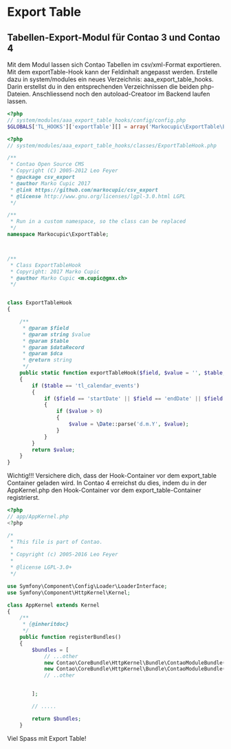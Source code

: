 # Export Table

## Tabellen-Export-Modul für Contao 3 und Contao 4

Mit dem Modul lassen sich Contao Tabellen im csv/xml-Format exportieren. Mit dem exportTable-Hook kann der Feldinhalt angepasst werden.
Erstelle dazu in system/modules ein neues Verzeichnis: aaa_export_table_hooks. Darin erstellst du in den entsprechenden Verzeichnissen die beiden php-Dateien. Anschliessend noch den autoload-Creatoor im Backend laufen lassen.
```php
<?php
// system/modules/aaa_export_table_hooks/config/config.php
$GLOBALS['TL_HOOKS']['exportTable'][] = array('Markocupic\ExportTable\ExportTableHook', 'exportTableHook');

```

```php
<?php
// system/modules/aaa_export_table_hooks/classes/ExportTableHook.php

/**
 * Contao Open Source CMS
 * Copyright (C) 2005-2012 Leo Feyer
 * @package csv_export
 * @author Marko Cupic 2017
 * @link https://github.com/markocupic/csv_export
 * @license http://www.gnu.org/licenses/lgpl-3.0.html LGPL
 */

/**
 * Run in a custom namespace, so the class can be replaced
 */
namespace Markocupic\ExportTable;



/**
 * Class ExportTableHook
 * Copyright: 2017 Marko Cupic
 * @author Marko Cupic <m.cupic@gmx.ch>
 */


class ExportTableHook
{

    /**
     * @param $field
     * @param string $value
     * @param $table
     * @param $dataRecord
     * @param $dca
     * @return string
     */
    public static function exportTableHook($field, $value = '', $table, $dataRecord, $dca)
    {
        if ($table == 'tl_calendar_events')
        {
            if ($field == 'startDate' || $field == 'endDate' || $field == 'tstamp')
            {
                if ($value > 0)
                {
                    $value = \Date::parse('d.m.Y', $value);
                }
            }
        }
        return $value;
    }
}

```

Wichtig!!!
Versichere dich, dass der Hook-Container vor dem export_table Container geladen wird. In Contao 4 erreichst du dies, indem du in der AppKernel.php den Hook-Container vor dem export_table-Container registrierst. 


```php
<?php
// app/AppKernel.php
<?php

/*
 * This file is part of Contao.
 *
 * Copyright (c) 2005-2016 Leo Feyer
 *
 * @license LGPL-3.0+
 */

use Symfony\Component\Config\Loader\LoaderInterface;
use Symfony\Component\HttpKernel\Kernel;

class AppKernel extends Kernel
{
    /**
     * {@inheritdoc}
     */
    public function registerBundles()
    {
        $bundles = [
            // ...other
            new Contao\CoreBundle\HttpKernel\Bundle\ContaoModuleBundle(('aaa_export_table_hooks'), $this->getRootDir()),
            new Contao\CoreBundle\HttpKernel\Bundle\ContaoModuleBundle(('export_table'), $this->getRootDir()),
            // ..other


        ];

        // .....

        return $bundles;
    }

```
Viel Spass mit Export Table!

